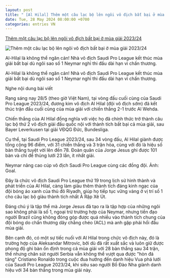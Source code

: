 ```yaml
---
layout: post
title: " [Al Hilal] Thêm một câu lạc bộ lên ngôi vô địch bất bại ở mùa giải 2023/24"
date: Tue, 28 May 2024 08:00:00 +0700
categories: entries VN
---
```

[Thêm một câu lạc bộ lên ngôi vô địch bất bại ở mùa giải 2023/24](https://thethao247.vn/456-them-mot-cau-lac-bo-len-ngoi-vo-dich-bat-bai-o-mua-giai-2023-24-d329400.html)

![Thêm một câu lạc bộ lên ngôi vô địch bất bại ở mùa giải 2023/24](https://cdn-img.thethao247.vn/storage/files/btvttqt1/social-thumb/2024/05/28/665520f53b613.jpg)

Al-Hilal là không thể ngăn cản! Nhà vô địch Saudi Pro League kết thúc mùa giải bất bại dù ngôi sao số 1 Neymar nghỉ thi đấu dài hạn vì chấn thương.

Al-Hilal là không thể ngăn cản! Nhà vô địch Saudi Pro League kết thúc mùa giải bất bại dù ngôi sao số 1 Neymar nghỉ thi đấu dài hạn vì chấn thương.

Nghe nội dung bài viết

Rạng sáng nay 28/5 (theo giờ Việt Nam), tại vòng đấu cuối cùng của Saudi Pro League 2023/24, đương kim vô địch Al Hilal (đội vô địch sớm) đã kết thúc trận đấu cuối cùng của mùa giải với chiến thắng 2-1 trước Al Wehda.

Chiến thắng của Al Hilal đồng nghĩa với việc họ đã chính thức trở thành câu lạc bộ thứ 2 vô địch giải đấu quốc nội với thành tích bất bại cả mùa giải, sau Bayer Leverkusen tại giải VĐQG Đức, Bundesliga.

Cụ thể, tại Saudi Pro League 2023/24, sau 34 vòng đấu, Al Hilal giành được tổng cộng 96 điểm, với 31 chiến thắng và 3 trận hòa, cùng với đó là hiệu số bàn thắng tuyệt vời lên đến 78. Đoàn quân của Jorge Jesus ghi được 101 bàn và chỉ để thủng lưới 23 lần, ít nhất giải.

Neymar nâng cao cúp vô địch Saudi Pro League cùng các đồng đội. Ảnh: Goal.

Đây là chức vô địch Saudi Pro League thứ 19 trong lịch sử hình thành và phát triển của Al Hilal, càng làm giàu thêm thành tích đáng kinh ngạc của đội bóng áo xanh của thủ đô Riyadh, giúp họ tiếp tục vững vàng ở vị trí số 1 cho câu lạc bộ giàu thành tích nhất Ả Rập Xê Út.

Đáng chú ý là tập thể mà Jorge Jesus đã tạo ra là tập hợp của những ngôi sao không phải là số 1, ngoại trừ trường hợp của Neymar, nhưng tiền đạo người Brazil cũng không đóng góp được quá nhiều vào thành tích chung của đội bóng do chấn thương dây chằng chéo (ACL) mà anh gặp phải hồi đầu mùa giải.

Bên cạnh đó, có một sự tiếc nuối với Al Hilal trong chức vô địch này, đó là trường hợp của Aleksandar Mitrovic, bởi dù đã rất xuất sắc và luôn giữ được phong độ ghi bàn ổn định trong cả mùa giải với 28 bàn thắng sau 34 trận, thế nhưng chân sút người Serbia vẫn không thể vượt qua được "hòn đá tảng" Cristiano Ronaldo trong cuộc đua hướng đến danh hiệu Vua phá lưới của Saudi Pro League 2023/24, khi siêu sao người Bồ Đào Nha giành danh hiệu với 34 bàn thắng trong mùa giải này.

